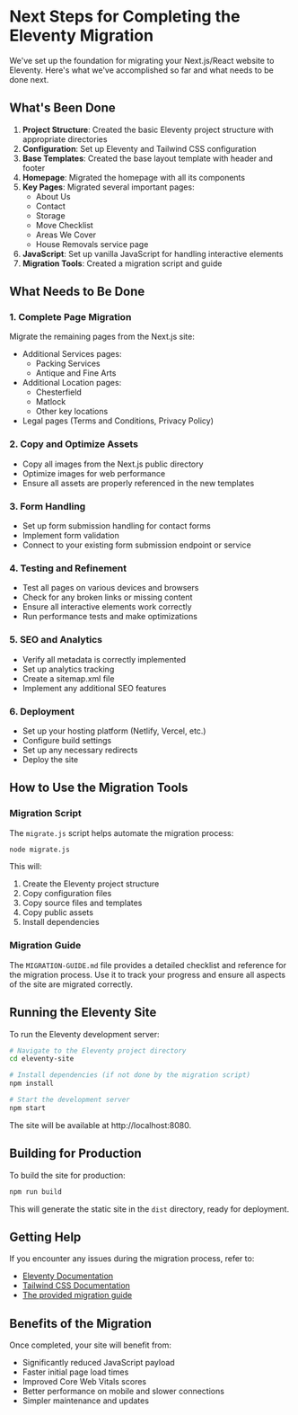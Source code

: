 # Next Steps for Completing the Eleventy Migration

We've set up the foundation for migrating your Next.js/React website to Eleventy. Here's what we've accomplished so far and what needs to be done next.

## What's Been Done

1. **Project Structure**: Created the basic Eleventy project structure with appropriate directories
2. **Configuration**: Set up Eleventy and Tailwind CSS configuration
3. **Base Templates**: Created the base layout template with header and footer
4. **Homepage**: Migrated the homepage with all its components
5. **Key Pages**: Migrated several important pages:
   - About Us
   - Contact
   - Storage
   - Move Checklist
   - Areas We Cover
   - House Removals service page
6. **JavaScript**: Set up vanilla JavaScript for handling interactive elements
7. **Migration Tools**: Created a migration script and guide

## What Needs to Be Done

### 1. Complete Page Migration

Migrate the remaining pages from the Next.js site:

- Additional Services pages:
  - Packing Services
  - Antique and Fine Arts
- Additional Location pages:
  - Chesterfield
  - Matlock
  - Other key locations
- Legal pages (Terms and Conditions, Privacy Policy)

### 2. Copy and Optimize Assets

- Copy all images from the Next.js public directory
- Optimize images for web performance
- Ensure all assets are properly referenced in the new templates

### 3. Form Handling

- Set up form submission handling for contact forms
- Implement form validation
- Connect to your existing form submission endpoint or service

### 4. Testing and Refinement

- Test all pages on various devices and browsers
- Check for any broken links or missing content
- Ensure all interactive elements work correctly
- Run performance tests and make optimizations

### 5. SEO and Analytics

- Verify all metadata is correctly implemented
- Set up analytics tracking
- Create a sitemap.xml file
- Implement any additional SEO features

### 6. Deployment

- Set up your hosting platform (Netlify, Vercel, etc.)
- Configure build settings
- Set up any necessary redirects
- Deploy the site

## How to Use the Migration Tools

### Migration Script

The `migrate.js` script helps automate the migration process:

```bash
node migrate.js
```

This will:
1. Create the Eleventy project structure
2. Copy configuration files
3. Copy source files and templates
4. Copy public assets
5. Install dependencies

### Migration Guide

The `MIGRATION-GUIDE.md` file provides a detailed checklist and reference for the migration process. Use it to track your progress and ensure all aspects of the site are migrated correctly.

## Running the Eleventy Site

To run the Eleventy development server:

```bash
# Navigate to the Eleventy project directory
cd eleventy-site

# Install dependencies (if not done by the migration script)
npm install

# Start the development server
npm start
```

The site will be available at http://localhost:8080.

## Building for Production

To build the site for production:

```bash
npm run build
```

This will generate the static site in the `dist` directory, ready for deployment.

## Getting Help

If you encounter any issues during the migration process, refer to:

- [Eleventy Documentation](https://www.11ty.dev/docs/)
- [Tailwind CSS Documentation](https://tailwindcss.com/docs)
- [The provided migration guide](./MIGRATION-GUIDE.md)

## Benefits of the Migration

Once completed, your site will benefit from:

- Significantly reduced JavaScript payload
- Faster initial page load times
- Improved Core Web Vitals scores
- Better performance on mobile and slower connections
- Simpler maintenance and updates
